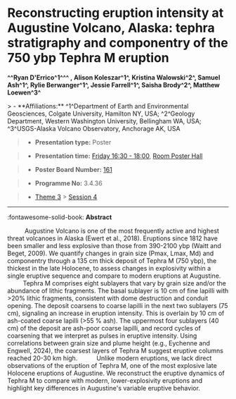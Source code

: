 # Reconstructing eruption intensity at Augustine Volcano, Alaska: tephra stratigraphy and componentry of the 750 ybp Tephra M eruption

**^^Ryan D\'Errico^1^^^ , Alison Koleszar^1^, Kristina Walowski^2^, Samuel Ash^1^, Rylie Berwanger^1^, Jessie Farrell^1^, Saisha Brody^2^, Matthew Loewen^3^**

<!-- more -->> - **Affiliations:** ^1^Department of Earth and Environmental Geosciences, Colgate University, Hamilton NY, USA; ^2^Geology Department, Western Washington University, Bellingham WA, USA; ^3^USGS-Alaska Volcano Observatory, Anchorage AK, USA

> - **Presentation type:** Poster

> - **Presentation time:** [Friday 16:30 - 18:00](../sessions_comparison.md#__tabbed_4_6), [Room Poster Hall](../maps_venue.md#__tabbed_1_1)

> - **Poster Board Number:** [161](../map_poster_boards.md#friday)

> - **Programme No:** 3.4.36

> - [Theme 3](../theme3.md) > [Session 4](../sessions/session-3-4.md)

--- 

:fontawesome-solid-book: **Abstract**

          Augustine Volcano is one of the most frequently active and highest threat volcanoes in Alaska (Ewert et al., 2018). Eruptions since 1812 have been smaller and less explosive than those from 390-2100 ybp (Waitt and Beget, 2009). We quantify changes in grain size (Pmax, Lmax, Md) and componentry through a 135 cm thick deposit of Tephra M (750 ybp), the thickest in the late Holocene, to assess changes in explosivity within a single eruptive sequence and compare to modern eruptions at Augustine.
         Tephra M comprises eight sublayers that vary by grain size and/or the abundance of lithic fragments. The basal sublayer is 10 cm of fine lapilli with >20% lithic fragments, consistent with dome destruction and conduit opening. The deposit coarsens to coarse lapilli in the next two sublayers (75 cm), signaling an increase in eruption intensity. This is overlain by 10 cm of ash-coated coarse lapilli (>55 % ash). The uppermost four sublayers (40 cm) of the deposit are ash-poor coarse lapilli, and record cycles of coarsening that we interpret as pulses in eruptive intensity. Using correlations between grain size and plume height (e.g., Eychenne and Engwell, 2024), the coarsest layers of Tephra M suggest eruptive columns reached 20-30 km high. 
         Unlike modern eruptions, we lack direct observations of the eruption of Tephra M, one of the most explosive late Holocene eruptions of Augustine. We reconstruct the eruptive dynamics of Tephra M to compare with modern, lower-explosivity eruptions and highlight key differences in Augustine's variable eruptive behavior.

